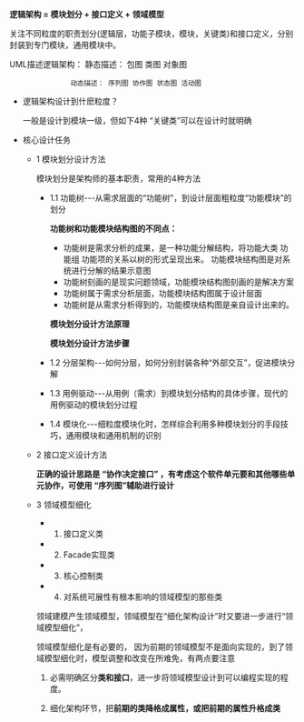 **逻辑架构 = 模块划分 + 接口定义 + 领域模型**

关注不同粒度的职责划分(逻辑层，功能子模块，模块，关键类)和接口定义，分别封装到专门模块，通用模块中。

UML描述逻辑架构：   静态描述： 包图  类图  对象图

                   动态描述： 序列图 协作图 状态图 活动图
                   
* 逻辑架构设计到什麽粒度？
    
  一般是设计到模块一级，但如下4种 “关键类”可以在设计时就明确

* 核心设计任务

  * 1  模块划分设计方法
  
      模块划分是架构师的基本职责，常用的4种方法
      
    * 1.1 功能树---从需求层面的“功能树”，到设计层面粗粒度“功能模块”的划分

      **功能树和功能模块结构图的不同点：**
      
      * 功能树是需求分析的成果，是一种功能分解结构，将功能大类 功能组 功能项的关系以树的形式呈现出来。 功能模块结构图是对系统进行分解的结果示意图
      * 功能树刻画的是现实问题领域，功能模块结构图刻画的是解决方案
      * 功能树属于需求分析层面，功能模块结构图属于设计层面
      * 功能树是从需求分析得到的，功能模块结构图是亲自设计出来的。
      
      **模块划分设计方法原理**
      
      **模块划分设计方法步骤**
      
      
    * 1.2 分层架构---如何分层，如何分别封装各种“外部交互”，促进模块分解
    * 1.3 用例驱动---从用例（需求）到模块划分结构的具体步骤，现代的用例驱动的模块划分过程
    * 1.4 模块化---细粒度模块化时，怎样综合利用多种模块划分的手段技巧，通用模块和通用机制的识别
    
    
  * 2  接口定义设计方法
  
    **正确的设计思路是 “协作决定接口” ，有考虑这个软件单元要和其他哪些单元协作，可使用 “序列图”辅助进行设计**
  
  * 3  领域模型细化
      * 1. 接口定义类
      * 2. Facade实现类
      * 3. 核心控制类
      * 4. 对系统可展性有根本影响的领域模型的那些类

    领域建模产生领域模型，领域模型在“细化架构设计”时又要进一步进行“领域模型细化”，  

    领域模型细化是有必要的， 因为前期的领域模型不是面向实现的，到了领域模型细化时，模型调整和改变在所难免，有两点要注意
    
    1. 必需明确区分**类和接口**，进一步将领域模型设计到可以编程实现的程度。
    
    2. 细化架构环节，把**前期的类降格成属性，或把前期的属性升格成类**

      
    
  
  
  
